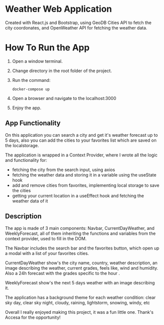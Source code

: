 # Weather Web Application

Created with React.js and Bootstrap, using GeoDB Cities API to fetch the city coordonates, and OpenWeather API for fetching the weather data.

# How To Run the App

1.  Open a window terminal.

2.  Change directory in the root folder of the project.

3.  Run the command:

        docker-compose up

4.  Open a browser and navigate to the localhost:3000

5.  Enjoy the app.

## App Functionality

On this application you can search a city and get it's weather forecast up to 5 days, also you can add the cities to your favorites list which are saved on the localstorage.

The application is wrapped in a Context Provider, where I wrote all the logic and functionality for:

- fetching the city from the search input, using axios
- fetching the weather data and storing it in a variable using the useState hook
- add and remove cities from favorites, implementing local storage to save the cities
- getting your current location in a useEffect hook and fetching the weather data of it

## Description

The app is made of 3 main components: Navbar, CurrentDayWeather, and WeeklyForecast, all of them inheriting the functions and variables from the context provider, used to fill in the DOM.

The Navbar includes the search bar and the favorites button, which open up a modal with a list of your favorites cities.

CurrentDayWeather show's the city name, country, weather description, an image describing the weather, current grades, feels like, wind and humidity. Also a 24h forecast with the grades specific to the hour .

WeeklyForecast show's the next 5 days weather with an image describing it.

The application has a background theme for each weather condition: clear sky day, clear sky night, cloudy, raining, lightstorm, snowing, windy, etc

Overall I really enjoyed making this project, it was a fun little one. Thank's Accesa for the opportunity!
